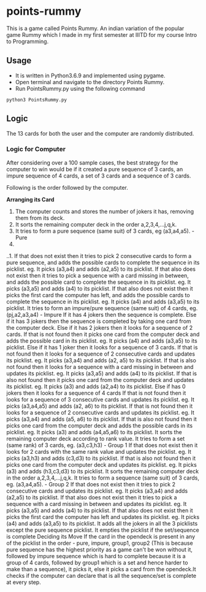 # points-rummy
This is a game called Points Rummy. An indian variation of the popular game Rummy which I made in my first semester at IIITD for my course Intro to Programming.

## Usage
- It is written in Python3.6.9 and implemented using pygame. 
- Open terminal and navigate to the directory Points Rummy.
- Run PointsRummy.py using the following command 
```
python3 PointsRummy.py
```
## Logic
The 13 cards for both the user and the computer are randomly distributed.

### Logic for Computer
After considering over a 100 sample cases, the best strategy for the computer to win would be if it created a pure sequence of 3 cards, an impure sequence of 4 cards, a set of 3 cards and a sequence of 3 cards.

Following is the order followed by the computer.

**Arranging its Card**
1. The computer counts and stores the number of jokers it has, removing them from its deck.
2. It sorts the remaining computer deck in the order a,2,3,4,...j,q,k.
3. It tries to form a pure sequence (same suit) of 3 cards, eg (a3,a4,a5). - Pure<br>
 1.


..1. If that does not exist then it tries to pick 2 consecutive cards to form a pure sequence, and adds the possible cards to complete the sequence in its picklist.
 eg. It picks (a3,a4) and adds (a2,a5) to its picklist.
If that also does not exist then it tries to pick a sequence with a card missing in between, and adds the possible card to complete the sequence in its picklist.
 eg. It picks (a3,a5) and adds (a4) to its picklist.
If that also does not exist then it picks the first card the computer has left, and adds the possible cards to complete the sequence in its picklist.
 eg. It picks (a4) and adds (a3,a5) to its picklist.
It tries to form an impure/pure sequence (same suit) of 4 cards, eg. (pj,a2,a3,a4) - Impure
If it has 4 jokers then the sequence is complete. 
Else if it has 3 jokers then the sequence is completed by taking one card from the computer deck.
Else if it has 2 jokers then it looks for a sequence of 2 cards. If that is not found then it picks one card from the computer deck and adds the possible card in its picklist. 
eg. It picks (a4) and adds (a3,a5) to its picklist.
Else if it has 1 joker then it looks for a sequence of 3 cards. 
If that is not found then it looks for a sequence of 2 consecutive cards and updates its picklist.
eg. It picks (a3,a4) and adds (a2, a5) to its picklist.
If that is also not found then it looks for a sequence with a card missing in between and updates its picklist.
eg. It picks (a3,a5) and adds (a4) to its picklist.
If that is also not found then it picks one card from the computer deck and  updates its picklist.
eg. It picks (a3) and adds (a2,a4) to its picklist.
Else if has 0 jokers then it looks for a sequence of 4 cards
If that is not found then it looks for a sequence of 3 consecutive cards and updates its picklist. 
eg. It picks (a3,a4,a5) and adds (a2, a6) to its picklist.
If that is not found then it looks for a sequence of 2 consecutive cards and updates its picklist.
eg. It picks (a3,a4) and adds (a5, a6) to its picklist.
If that is also not found then it picks one card from the computer deck and adds the possible cards in its picklist.
eg. It picks (a3) and adds (a4,a5,a6) to its picklist.
It sorts the remaining computer deck according to rank value.
It tries to form a set  (same rank) of 3 cards, eg. (a3,c3,h3) - Group 1
If that does not exist then it looks for 2 cards with the same rank value and updates the picklist.
eg. It picks (a3,h3) and adds (c3,d3) to its picklist.
If that is also not found then it picks one card from the computer deck and updates its picklist. 
eg. It picks (a3) and adds (h3,c3,d3) to its picklist.
It sorts the remaining computer deck in the order a,2,3,4,...j,q,k.
It tries to form a sequence (same suit) of 3 cards, eg. (a3,a4,a5). - Group 2
If that does not exist then it tries to pick 2 consecutive cards and updates its picklist.
 eg. It picks (a3,a4) and adds (a2,a5) to its picklist.
If that also does not exist then it tries to pick a sequence with a card missing in between and updates its picklist.
 eg. It picks (a3,a5) and adds (a4) to its picklist.
If that also does not exist then it picks the first card the computer has left and updates its picklist.
 eg. It picks (a4) and adds (a3,a5) to its picklist.
It adds all the jokers in all the 3 picklists except the pure sequence picklist.
It empties the picklist if the set/sequence is complete
Deciding its Move
If the card in the opendeck is present in any of the picklist in the order - pure, impure, group1, group2 (This is because pure sequence has the highest priority as a game can't be won without it, followed by impure sequence which is hard to complete because it is a group of 4 cards, followed by group1 which is a set and hence harder to make than a sequence), it picks it, else it picks a card from the opendeck.It checks if the computer can declare that is all the sequence/set is complete at every step.





